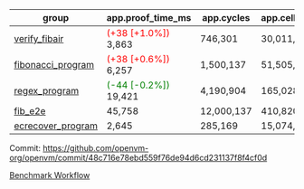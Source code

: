 | group | app.proof_time_ms | app.cycles | app.cells_used | leaf.proof_time_ms | leaf.cycles | leaf.cells_used |
| -- | -- | -- | -- | -- | -- | -- |
| [verify_fibair](https://github.com/openvm-org/openvm/blob/benchmark-results/benchmarks-pr/1194/verify_fibair-48c716e78ebd559f76de94d6cd231137f8f4cf0d.md) |<span style='color: red'>(+38 [+1.0%])</span> 3,863 |  746,301 |  30,011,454 |- | - | - |
| [fibonacci_program](https://github.com/openvm-org/openvm/blob/benchmark-results/benchmarks-pr/1194/fibonacci-48c716e78ebd559f76de94d6cd231137f8f4cf0d.md) |<span style='color: red'>(+38 [+0.6%])</span> 6,257 |  1,500,137 |  51,505,102 |- | - | - |
| [regex_program](https://github.com/openvm-org/openvm/blob/benchmark-results/benchmarks-pr/1194/regex-48c716e78ebd559f76de94d6cd231137f8f4cf0d.md) |<span style='color: green'>(-44 [-0.2%])</span> 19,421 |  4,190,904 |  165,028,173 |- | - | - |
| [fib_e2e](https://github.com/openvm-org/openvm/blob/benchmark-results/benchmarks-pr/1194/fib_e2e-48c716e78ebd559f76de94d6cd231137f8f4cf0d.md) | 45,758 |  12,000,137 |  410,820,430 | 95,207 |  19,058,513 |  770,632,876 |
| [ecrecover_program](https://github.com/openvm-org/openvm/blob/benchmark-results/benchmarks-pr/1194/ecrecover-48c716e78ebd559f76de94d6cd231137f8f4cf0d.md) | 2,645 |  285,169 |  15,074,875 |- | - | - |


Commit: https://github.com/openvm-org/openvm/commit/48c716e78ebd559f76de94d6cd231137f8f4cf0d

[Benchmark Workflow](https://github.com/openvm-org/openvm/actions/runs/12674663163)
